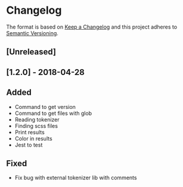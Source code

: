 # Changelog

The format is based on [Keep a Changelog](http://keepachangelog.com/en/1.0.0/)
and this project adheres to [Semantic Versioning](http://semver.org/spec/v2.0.0.html).

## [Unreleased]

## [1.2.0] - 2018-04-28
## Added
- Command to get version
- Command to get files with glob
- Reading tokenizer
- Finding scss files
- Print results
- Color in results
- Jest to test

## Fixed
- Fix bug with external tokenizer lib with comments